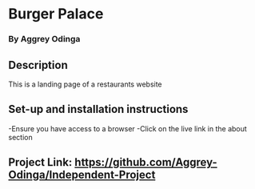 # Burger Palace

### By Aggrey Odinga

## Description
This is a landing page of a restaurants website

## Set-up and installation instructions
-Ensure you have access to a browser
-Click on the live link in the about section

## Project Link: https://github.com/Aggrey-Odinga/Independent-Project

